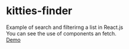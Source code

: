 # kitties-finder

Example of search and filterirng a list in React.js\
You can see the use of components an fetch.\
[Demo](https://jessk77.github.io/kitties-finder/)
